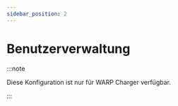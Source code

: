 ```yaml
---
sidebar_position: 2
---
```


# Benutzerverwaltung

:::note

Diese Konfiguration ist nur für WARP Charger verfügbar.

:::
